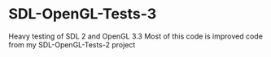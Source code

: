 # SDL-OpenGL-Tests-3

Heavy testing of SDL 2 and OpenGL 3.3 
Most of this code is improved code from my SDL-OpenGL-Tests-2 project
